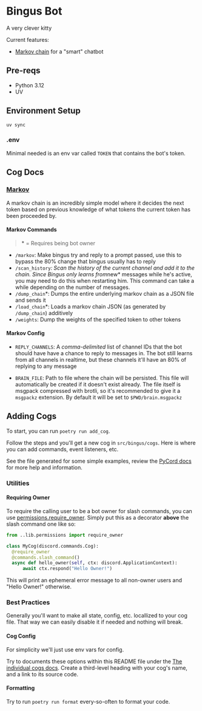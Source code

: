 # Bingus Bot

A very clever kitty

Current features:

- [Markov chain](https://en.wikipedia.org/wiki/Markov_chain) for a "smart"
  chatbot

## Pre-reqs

- Python 3.12
- UV

## Environment Setup

`uv sync`

### .env

Minimal needed is an env var called `TOKEN` that contains the bot's token.

## Cog Docs

### [Markov](src/bingus/cogs/markov.py)

A markov chain is an incredibly simple model where it decides the next token
based on previous knowledge of what tokens the current token has been proceeded
by.

#### Markov Commands

> **\*** = Requires being bot owner

- `/markov`: Make bingus try and reply to a prompt passed, use this to bypass
  the 80% change that bingus usually has to reply
- `/scan_history`*: Scan the history of the current channel and add it to the
  chain. Since Bingus only learns from*new\* messages while he's active, you may
  need to do this when restarting him. This command can take a while depending
  on the number of messages.
- `/dump_chain`\*: Dumps the entire underlying markov chain as a JSON file and
  sends it
- `/load_chain`\*: Loads a markov chain JSON (as generated by `/dump_chain`)
  additively
- `/weights`: Dump the weights of the specified token to other tokens

#### Markov Config

- `REPLY_CHANNELS`: A _comma-delimited_ list of channel IDs that the bot should
  have have a chance to reply to messages in. The bot still learns from all
  channels in realtime, but these channels it'll have an 80% of replying to any
  message

- `BRAIN_FILE`: Path to file where the chain will be persisted. This file will
  automatically be created if it doesn't exist already. The file itself is
  msgpack compressed with brotli, so it's recommended to give it a `msgpackz`
  extension. By default it will be set to `$PWD/brain.msgpackz`

## Adding Cogs

To start, you can run `poetry run add_cog`.

Follow the steps and you'll get a new cog in `src/bingus/cogs`. Here is where
you can add commands, event listeners, etc.

See the file generated for some simple examples, review the
[PyCord docs](https://guide.pycord.dev/introduction) for more help and
information.

### Utilities

#### Requiring Owner

To require the calling user to be a bot owner for slash commands, you can use
[permissions.require_owner](src/bingus/lib/permissions.py). Simply put this as a
decorator **above** the slash command one like so:

```py
from ..lib.permissions import require_owner

class MyCog(discord.commands.Cog):
  @require_owner
  @commands.slash_command()
  async def hello_owner(self, ctx: discord.ApplicationContext):
      await ctx.respond("Hello Owner!")
```

This will print an ephemeral error message to all non-owner users and "Hello
Owner!" otherwise.

### Best Practices

Generally you'll want to make all state, config, etc. locallized to your cog
file. That way we can easily disable it if needed and nothing will break.

#### Cog Config

For simplicity we'll just use env vars for config.

Try to documents these options within this README file under the
[The individual cogs docs](#cog-docs). Create a third-level heading with your
cog's name, and a link to its source code.

#### Formatting

Try to run `poetry run format` every-so-often to format your code.
